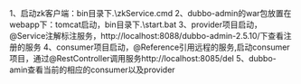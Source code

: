 1、启动zk客户端：bin目录下.\zkService.cmd
2、dubbo-admin的war包放置在webapp下：tomcat启动，bin目录下.\start.bat
3、provider项目启动，@Service注解标注服务，http://localhost:8088/dubbo-admin-2.5.10/下查看注册的服务
4、consumer项目启动，@Reference引用远程的服务,启动consumer项目，通过@RestController调用服务http://localhost:8085/del
5、dubbo-amin查看当前的相应的consumer以及provider
